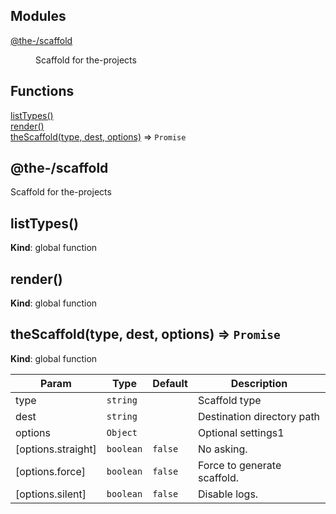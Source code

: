 <!--- Code generated by @the-/script-doc. DO NOT EDIT. -->

## Modules

<dl>
<dt><a href="#module_@the-/scaffold">@the-/scaffold</a></dt>
<dd><p>Scaffold for the-projects</p>
</dd>
</dl>

## Functions

<dl>
<dt><a href="#listTypes">listTypes()</a></dt>
<dd></dd>
<dt><a href="#render">render()</a></dt>
<dd></dd>
<dt><a href="#theScaffold">theScaffold(type, dest, options)</a> ⇒ <code>Promise</code></dt>
<dd></dd>
</dl>

<a name="module_@the-/scaffold"></a>

## @the-/scaffold
Scaffold for the-projects

<a name="listTypes"></a>

## listTypes()
**Kind**: global function  
<a name="render"></a>

## render()
**Kind**: global function  
<a name="theScaffold"></a>

## theScaffold(type, dest, options) ⇒ <code>Promise</code>
**Kind**: global function  

| Param | Type | Default | Description |
| --- | --- | --- | --- |
| type | <code>string</code> |  | Scaffold type |
| dest | <code>string</code> |  | Destination directory path |
| options | <code>Object</code> |  | Optional settings1 |
| [options.straight] | <code>boolean</code> | <code>false</code> | No asking. |
| [options.force] | <code>boolean</code> | <code>false</code> | Force to generate scaffold. |
| [options.silent] | <code>boolean</code> | <code>false</code> | Disable logs. |
